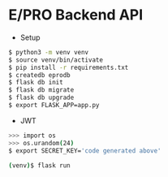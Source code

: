 # E/PRO Backend API

- Setup
```bash
$ python3 -m venv venv
$ source venv/bin/activate
$ pip install -r requirements.txt
$ createdb eprodb
$ flask db init
$ flask db migrate
$ flask db upgrade
$ export FLASK_APP=app.py
```

- JWT
```bash
>>> import os
>>> os.urandom(24)
$ export SECRET_KEY='code generated above'
```

```bash
(venv)$ flask run
```